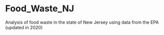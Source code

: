 # Food_Waste_NJ
Analysis of food waste in the state of New Jersey using data from the EPA (updated in 2020)
